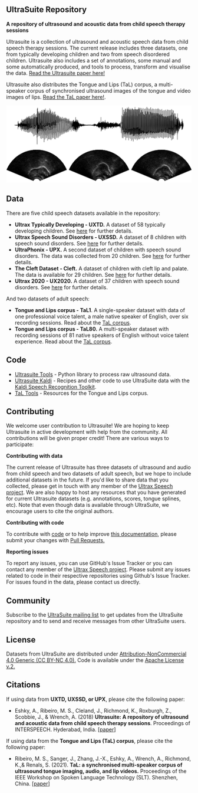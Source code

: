 ## UltraSuite Repository
**A repository of ultrasound and acoustic data from child speech therapy sessions**

Ultrasuite is a collection of ultrasound and acoustic speech data from child speech therapy sessions. The current release includes three datasets, one from typically developing children and two from speech disordered children. Ultrasuite also includes a set of annotations, some manual and some automatically produced, and tools to process, transform and visualise the data. [Read the Ultrasuite paper here!](papers/ultrasuite_IS18.pdf) 

Ultrasuite also distributes the Tongue and Lips (TaL) corpus, a  multi-speaker  corpus  of synchronised ultrasound  images  of the  tongue  and  video  images  of  lips. [Read the TaL paper here!](papers/tal_corpus_SLT2021.pdf).

![image](imgs/sample.png)

## Data

There are five child speech datasets available in the repository:

- **Ultrax Typically Developing - UXTD.**  A dataset of 58 typically developing children. See [here](data/uxtd.md) for further details.
- **Ultrax Speech Sound Disorders - UXSSD.**  A dataset of 8 children with speech sound disorders. See [here](data/uxssd.md) for further details.
- **UltraPhonix - UPX.** A second dataset of children with speech sound disorders. The data was collected from 20 children.  See [here](data/upx.md) for further details.
- **The Cleft Dataset - Cleft.** A dataset of children with cleft lip and palate. The data is available for 29 children.  See [here](data/cleft.md) for further details.
- **Ultrax 2020 - UX2020.** A dataset of 37 children with speech sound disorders. See [here](data/ux2020.md) for further details.

And two datasets of adult speech:

- **Tongue and Lips corpus - TaL1**. A single-speaker dataset with data of one professional voice talent, a male native speaker of English, over six recording sessions. Read about the [TaL corpus](data/tal_corpus.md).
- **Tongue and Lips corpus - TaL80.** A multi-speaker dataset with recording sessions of 81 native speakers of English without voice talent experience. Read about the [TaL corpus](data/tal_corpus.md).



## Code

* [Ultrasuite Tools](https://github.com/UltraSuite/ultrasuite-tools) - Python library to process raw ultrasound data.
* [Ultrasuite Kaldi](https://github.com/UltraSuite/ultrasuite-kaldi) - Recipes and other code to use UltraSuite data with the [Kaldi Speech Recognition Toolkit](http://kaldi-asr.org/).
* [TaL Tools](https://github.com/UltraSuite/tal-tools) - Resources for the Tongue and Lips corpus.



## Contributing

We welcome user contribution to Ultrasuite! We are hoping to keep Ultrasuite in active development with help from the community. All contributions will be given proper credit! There are various ways to participate: 

**Contributing with data**

The current release of Ultrasuite has three datasets of ultrasound and audio from child speech and two datasets of adult speech, but we hope to include additional datasets in the future. If you'd like to share data that you collected, please get in touch with any member of the [Ultrax Speech project](http://www.ultrax-speech.org/team). We are also happy to host any resources that you have generated for current Ultrasuite datasets (e.g. annotations, scores, tongue splines, etc). Note that even though data is available through UltraSuite, we encourage users to cite the original authors.

**Contributing with code**

To contribute with [code](https://github.com/UltraSuite) or to help improve [this documentation](https://github.com/UltraSuite/ultrasuite-doc), please submit your changes with [Pull Requests.](https://help.github.com/articles/about-pull-requests/)

**Reporting issues**

To report any issues, you can use GitHub's Issue Tracker or you can contact any member of the  [Ultrax Speech project](http://www.ultrax-speech.org/team). Please submit any issues related to code in their respective repositories using Github's Issue Tracker. For issues found in the data, please contact us directly.



## Community

Subscribe to the [UltraSuite mailing list](community.md) to get updates from the UltraSuite repository and to send and receive messages from other UltraSuite users.



## License

Datasets from UltraSuite are distributed under [Attribution-NonCommercial 4.0 Generic (CC BY-NC 4.0).](https://creativecommons.org/licenses/by-nc/4.0/) Code is available under the [Apache License v.2.](https://www.apache.org/licenses/LICENSE-2.0)



## Citations

If using data from **UXTD, UXSSD, or UPX**, please cite the following paper:

- Eshky, A., Ribeiro, M. S., Cleland, J., Richmond, K., Roxburgh, Z.,  Scobbie, J., & Wrench, A. (2018) **Ultrasuite: A repository of ultrasound and acoustic data from child speech therapy sessions**. Proceedings of INTERSPEECH. Hyderabad, India. [[paper](papers/ultrasuite_IS18.pdf)]

If using data from the **Tongue and Lips (TaL) corpus**, please cite the following paper:

- Ribeiro, M. S., Sanger, J., Zhang, J.-X., Eshky, A., Wrench, A., Richmond, K.,& Renals, S. (2021).  **TaL: a synchronised multi-speaker corpus of ultrasound tongue imaging, audio, and lip videos.** Proceedings of the IEEE Workshop on Spoken Language Technology (SLT). Shenzhen, China. [[paper](papers/tal_corpus_SLT2021.pdf)] 

